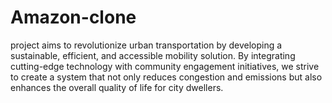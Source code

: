 # Amazon-clone
project aims to revolutionize urban transportation by developing a sustainable, efficient, and accessible mobility solution. By integrating cutting-edge technology with community engagement initiatives, we strive to create a system that not only reduces congestion and emissions but also enhances the overall quality of life for city dwellers.
